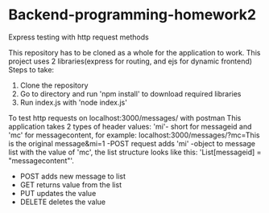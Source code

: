 # Backend-programming-homework2
Express testing with http request methods

This repository has to be cloned as a whole for the application to work.
This project uses 2 libraries(express for routing, and ejs for dynamic frontend)
Steps to take:

  1. Clone the repository
  2. Go to directory and run 'npm install' to download required libraries
  3. Run index.js with 'node index.js'
  
To test http requests on localhost:3000/messages/ with postman
This application takes 2 types of header values: 'mi'- short for messageid and 'mc' for messagecontent, for example: localhost:3000/messages/?mc=This is the original message&mi=1     -POST request adds 'mi' -object to message list with the value of 'mc', the list structure looks like this: 'List[messageid] = "messagecontent"'. 

- POST adds new message to list
- GET returns value from the list
- PUT updates the value 
- DELETE deletes the value

